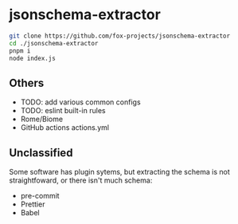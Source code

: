 # jsonschema-extractor

```sh
git clone https://github.com/fox-projects/jsonschema-extractor
cd ./jsonschema-extractor
pnpm i
node index.js
```

## Others

- TODO: add various common configs
- TODO: eslint built-in rules
- Rome/Biome
- GitHub actions actions.yml

## Unclassified

Some software has plugin sytems, but extracting the schema is not straightfoward, or there isn't much schema:

- pre-commit
- Prettier
- Babel
